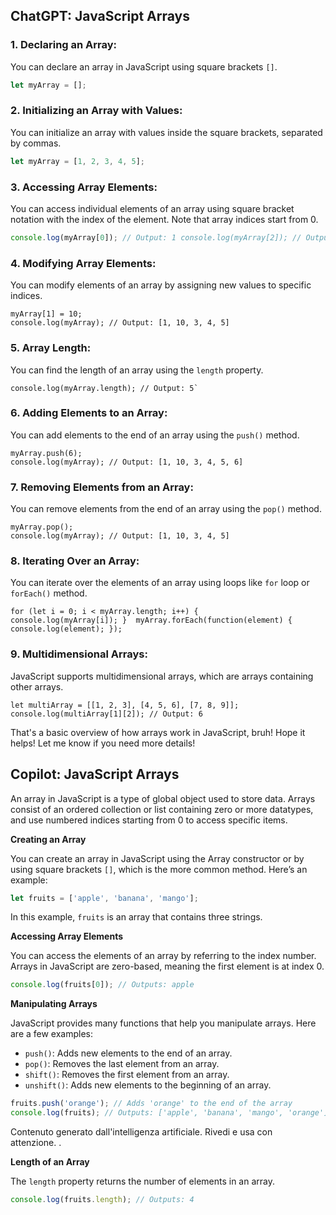 
## ChatGPT:  JavaScript Arrays

### 1. Declaring an Array:

You can declare an array in JavaScript using square brackets `[]`.

```javascript
let myArray = [];
```
### 2. Initializing an Array with Values:

You can initialize an array with values inside the square brackets, separated by commas.

```javascript 
let myArray = [1, 2, 3, 4, 5];
```
### 3. Accessing Array Elements:

You can access individual elements of an array using square bracket notation with the index of the element. Note that array indices start from 0.

```javascript 
console.log(myArray[0]); // Output: 1 console.log(myArray[2]); // Output: 3
```

### 4. Modifying Array Elements:

You can modify elements of an array by assigning new values to specific indices.

```JS
myArray[1] = 10; 
console.log(myArray); // Output: [1, 10, 3, 4, 5]
```

### 5. Array Length:

You can find the length of an array using the `length` property.

```JS
console.log(myArray.length); // Output: 5`
```
### 6. Adding Elements to an Array:

You can add elements to the end of an array using the `push()` method.

```JS
myArray.push(6); 
console.log(myArray); // Output: [1, 10, 3, 4, 5, 6]
```

### 7. Removing Elements from an Array:

You can remove elements from the end of an array using the `pop()` method.

```JS
myArray.pop(); 
console.log(myArray); // Output: [1, 10, 3, 4, 5]
```

### 8. Iterating Over an Array:

You can iterate over the elements of an array using loops like `for` loop or `forEach()` method.

```JS
for (let i = 0; i < myArray.length; i++) {     console.log(myArray[i]); }  myArray.forEach(function(element) {     console.log(element); });
```

### 9. Multidimensional Arrays:

JavaScript supports multidimensional arrays, which are arrays containing other arrays.

```JS
let multiArray = [[1, 2, 3], [4, 5, 6], [7, 8, 9]]; console.log(multiArray[1][2]); // Output: 6
```

That's a basic overview of how arrays work in JavaScript, bruh! Hope it helps! Let me know if you need more details!

## Copilot: JavaScript Arrays

An array in JavaScript is a type of global object used to store data. Arrays consist of an ordered collection or list containing zero or more datatypes, and use numbered indices starting from 0 to access specific items.

**Creating an Array**

You can create an array in JavaScript using the Array constructor or by using square brackets `[]`, which is the more common method. Here’s an example:

```javascript
let fruits = ['apple', 'banana', 'mango'];
```

In this example, `fruits` is an array that contains three strings.

**Accessing Array Elements**

You can access the elements of an array by referring to the index number. Arrays in JavaScript are zero-based, meaning the first element is at index 0.

```javascript
console.log(fruits[0]); // Outputs: apple
```

**Manipulating Arrays**

JavaScript provides many functions that help you manipulate arrays. Here are a few examples:

- `push()`: Adds new elements to the end of an array.
- `pop()`: Removes the last element from an array.
- `shift()`: Removes the first element from an array.
- `unshift()`: Adds new elements to the beginning of an array.

```javascript
fruits.push('orange'); // Adds 'orange' to the end of the array
console.log(fruits); // Outputs: ['apple', 'banana', 'mango', 'orange']
```

Contenuto generato dall'intelligenza artificiale. Rivedi e usa con attenzione. .

**Length of an Array**

The `length` property returns the number of elements in an array.

```javascript
console.log(fruits.length); // Outputs: 4
```

